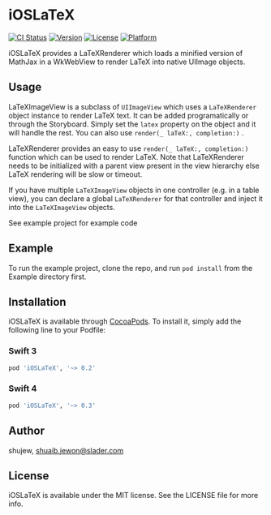 # iOSLaTeX

[![CI Status](https://img.shields.io/travis/TeamSlader/iOSLaTeX.svg?style=flat)](https://travis-ci.org/TeamSlader/iOSLaTeX)
[![Version](https://img.shields.io/cocoapods/v/iOSLaTeX.svg?style=flat)](https://cocoapods.org/pods/iOSLaTeX)
[![License](https://img.shields.io/cocoapods/l/iOSLaTeX.svg?style=flat)](https://cocoapods.org/pods/iOSLaTeX)
[![Platform](https://img.shields.io/cocoapods/p/iOSLaTeX.svg?style=flat)](https://cocoapods.org/pods/iOSLaTeX)

iOSLaTeX provides a LaTeXRenderer which loads a minified version of MathJax in a WkWebView to render LaTeX into native UIImage objects.

## Usage

LaTeXImageView is a subclass of `UIImageView` which uses a `LaTeXRenderer` object instance to render LaTeX text. It can be added programatically or through the Storyboard. Simply set the `latex` property on the object and it will handle the rest.  You can also use  `render(_ laTeX:, completion:)` .

LaTeXRenderer provides an easy to use `render(_ laTeX:, completion:)` function which can be used to render LaTeX. Note that LaTeXRenderer needs to be initialized with a parent view present in the view hierarchy else LaTeX rendering will be slow or timeout.

If you have multiple `LaTeXImageView` objects in one controller (e.g. in a table view), you can declare a global `LaTeXRenderer` for that controller and inject it into  the `LaTeXImageView` objects.

See example project for example code

## Example

To run the example project, clone the repo, and run `pod install` from the Example directory first.

## Installation

iOSLaTeX is available through [CocoaPods](https://cocoapods.org). To install
it, simply add the following line to your Podfile:

### Swift 3

```ruby
pod 'iOSLaTeX', '~> 0.2'
```

### Swift 4

```ruby
pod 'iOSLaTeX', '~> 0.3'
```

## Author

shujew, shuaib.jewon@slader.com

## License

iOSLaTeX is available under the MIT license. See the LICENSE file for more info.

